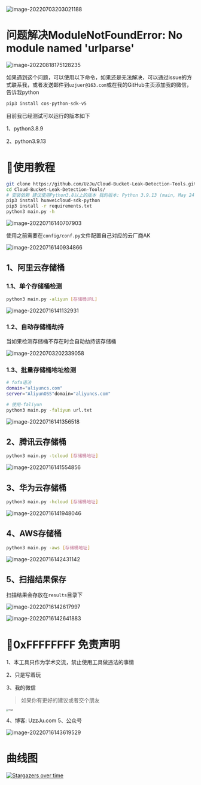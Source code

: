 ![image-20220703203021188](images/image-20220703203021188.png)

# 问题解决ModuleNotFoundError: No module named 'urlparse'

![image-20220818175128235](https://uzjumakdown-1256190082.cos.ap-guangzhou.myqcloud.com/UzJuMarkDownImage20220818175128.png)

如果遇到这个问题，可以使用以下命令，如果还是无法解决，可以通过issue的方式联系我，或者发送邮件到`uzjuer@163.com`或在我的GitHub主页添加我的微信，告诉我python

```bash
pip3 install cos-python-sdk-v5
```

目前我已经测试可以运行的版本如下

1、python3.8.9

2、python3.9.13

# :rooster:使用教程

```bash
git clone https://github.com/UzJu/Cloud-Bucket-Leak-Detection-Tools.git
cd Cloud-Bucket-Leak-Detection-Tools/
# 安装依赖 建议使用Python3.8以上的版本 我的版本: Python 3.9.13 (main, May 24 2022, 21:28:31)
pip3 install huaweicloud-sdk-python
pip3 install -r requirements.txt
python3 main.py -h
```

![image-20220716140707903](images/image-20220716140707903.png)

使用之前需要在`config/conf.py`文件配置自己对应的云厂商AK

![image-20220716140934866](images/image-20220716140934866.png)

## 1、阿里云存储桶

### 1.1、单个存储桶检测

```bash
python3 main.py -aliyun [存储桶URL]
```

![image-20220716141132931](images/image-20220716141132931.png)

### 1.2、自动存储桶劫持

当如果检测存储桶不存在时会自动劫持该存储桶

![image-20220703202339058](images/image-20220703202339058.png)

### 1.3、批量存储桶地址检测

```bash
# fofa语法
domain="aliyuncs.com"
server="AliyunOSS"domain="aliyuncs.com"
```

```bash
# 使用-faliyun
python3 main.py -faliyun url.txt
```

![image-20220716141356518](images/image-20220716141356518.png)

## 2、腾讯云存储桶

```bash
python3 main.py -tcloud [存储桶地址]
```

![image-20220716141554856](images/image-20220716141554856.png)

## 3、华为云存储桶

```bash
python3 main.py -hcloud [存储桶地址]
```

![image-20220716141948046](images/image-20220716141948046.png)

## 4、AWS存储桶

```bash
python3 main.py -aws [存储桶地址]
```

![image-20220716142431142](images/image-20220716142431142.png)

## 5、扫描结果保存

扫描结果会存放在`results`目录下

![image-20220716142617997](images/image-20220716142617997.png)

![image-20220716142641883](images/image-20220716142641883.png)

# :cop:0xFFFFFFFF 免责声明

1、本工具只作为学术交流，禁止使用工具做违法的事情

2、只是写着玩

3、我的微信

> 如果你有更好的建议或者交个朋友

<img src="images/157070417-dbb7886f-1bb8-412f-a30b-0f85bc8ffa10.png" alt="image" style="zoom:33%;" />

4、博客: UzzJu.com
5、公众号

![image-20220716143619529](images/image-20220716143619529.png)

# 曲线图

[![Stargazers over time](images/Cloud-Bucket-Leak-Detection-Tools.svg)](https://starchart.cc/UzJu/Cloud-Bucket-Leak-Detection-Tools)